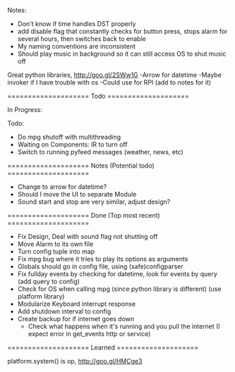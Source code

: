Notes:
* Don't know if time handles DST properly
* add disable flag that constantly checks for button press, stops alarm for several hours, then switches back to enable
* My naming conventions are inconsistent
* Should play music in background so it can still access OS to shut music off

Great python libraries, http://goo.gl/2SWw1G
-Arrow for datetime
-Maybe invoker if I have trouble with os
-Could use for RPI (add to notes for it)

==================== Todo ====================

In Progress:

Todo:
* Do mpg shutoff with multithreading
* Waiting on Components: IR to turn off
* Switch to running pyfeed messages (weather, news, etc)

==================== Notes (Potential todo) ====================

* Change to arrow for datetime?
* Should I move the UI to separate Module
* Sound start and stop are very similar, adjust design?

==================== Done (Top most recent) ====================

* Fix Design, Deal with sound flag not shutting off
* Move Alarm to its own file
* Turn config tuple into map
* Fix mpg bug where it tries to play its options as arguments
* Globals should go in config file, using (safe)configparser
* Fix fullday events by checking for datetime, look for events by query (add query to config)
* Check for OS when calling mpg (since python library is different) (use platform library)
* Modularize Keyboard interrupt response
* Add shutdown interval to config
* Create backup for if internet goes down
  * Check what happens when it's running and you pull the internet (I expect error in get_events http or service)

==================== Learned ====================

platform.system() is op, http://goo.gl/HMCge3
